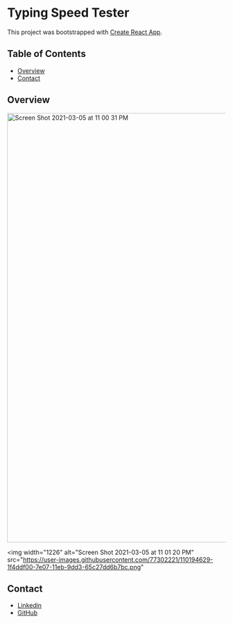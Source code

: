 # Typing Speed Tester

This project was bootstrapped with [Create React App](https://github.com/facebook/create-react-app).

## Table of Contents

- [Overview](#overview)
- [Contact](#contact)

## Overview

<img width="988" alt="Screen Shot 2021-03-05 at 11 00 31 PM" src="https://user-images.githubusercontent.com/77302221/110194619-0f35ff80-7e07-11eb-9618-6fb8320371fb.png">

<img width="1226" alt="Screen Shot 2021-03-05 at 11 01 20 PM" src="https://user-images.githubusercontent.com/77302221/110194629-1f4ddf00-7e07-11eb-9dd3-65c27dd6b7bc.png"







## Contact

- [Linkedin](https://www.linkedin.com/in/colby-cardell/)
 - [GitHub](https://github.com/xXBricksquadXx)


<!-- TODO: Update author in package.json! -->
